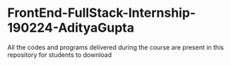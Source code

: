 # FrontEnd-FullStack-Internship-190224-AdityaGupta
All the codes and programs delivered during the course are present in this repository for students to download
